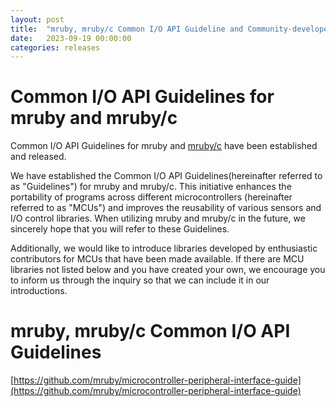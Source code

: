 ```yaml
---
layout: post
title:  "mruby, mruby/c Common I/O API Guideline and Community-developed Libraries released"
date:   2023-09-19 00:00:00
categories: releases
---
```


# Common I/O API Guidelines for mruby and mruby/c

Common I/O API Guidelines for mruby and [mruby/c](https://github.com/mrubyc/mrubyc) have been established and released.

We have established the Common I/O API Guidelines(hereinafter referred to as "Guidelines") for mruby and mruby/c. This initiative enhances the portability of programs across different microcontrollers (hereinafter referred to as "MCUs") and improves the reusability of various sensors and I/O control libraries. When utilizing mruby and mruby/c in the future, we sincerely hope that you will refer to these Guidelines.

Additionally, we would like to introduce libraries developed by enthusiastic contributors for MCUs that have been made available. If there are MCU libraries not listed below and you have created your own, we encourage you to inform us through the inquiry so that we can include it in our introductions.

# mruby, mruby/c Common I/O API Guidelines

[https://github.com/mruby/microcontroller-peripheral-interface-guide](https://github.com/mruby/microcontroller-peripheral-interface-guide)
